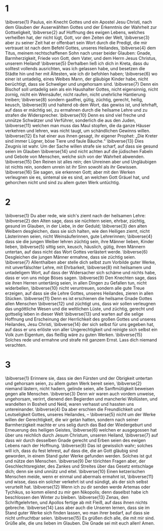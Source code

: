 # 1
\bibverse{1} Paulus, ein Knecht Gottes und ein Apostel Jesu Christi, nach dem Glauben der Auserwählten Gottes und der Erkenntnis der Wahrheit zur Gottseligkeit, \bibverse{2} auf Hoffnung des ewigen Lebens, welches verheißen hat, der nicht lügt, Gott, vor den Zeiten der Welt, \bibverse{3} aber zu seiner Zeit hat er offenbart sein Wort durch die Predigt, die mir vertrauet ist nach dem Befehl Gottes, unseres Heilandes, \bibverse{4} dem Titus, meinem rechtschaffenen Sohn nach unser beider Glauben: Gnade, Barmherzigkeit, Friede von Gott, dem Vater, und dem Herrn Jesus Christus, unserem Heiland! \bibverse{5} Derhalben ließ ich dich in Kreta, dass du solltest vollends ausrichten, was ich gelassen habe, und besetzen die Städte hin und her mit Ältesten, wie ich dir befohlen haben; \bibverse{6} wo einer ist untadelig, eines Weibes Mann, der gläubige Kinder habe, nicht berüchtigt, dass sie Schwelger und ungehorsam sind. \bibverse{7} Denn ein Bischof soll untadelig sein als ein Haushalter Gottes, nicht eigensinnig, nicht zornig, nicht ein Weinsäufer, nicht raufen, nicht unehrliche Hantierung treiben; \bibverse{8} sondern gastfrei, gütig, züchtig, gerecht, heilig, keusch, \bibverse{9} und haltend ob dem Wort, das gewiss ist, und lehrhaft, auf dass er mächtig sei, zu ermahnen durch die heilsame Lehre und zu strafen die Widersprecher. \bibverse{10} Denn es sind viel freche und unnütze Schwätzer und Verführer, sonderlich die aus den Juden, \bibverse{11} welchen man muss das Maul stopfen, die da ganze Häuser verkehren und lehren, was nicht taugt, um schändlichen Gewinns willen. \bibverse{12} Es hat einer aus ihnen gesagt, ihr eigener Prophet: „Die Kreter sind immer Lügner, böse Tiere und faule Bäuche.“ \bibverse{13} Dies Zeugnis ist wahr. Um der Sache willen strafe sie scharf, auf dass sie gesund seien im Glauben \bibverse{14} und nicht achten auf die jüdischen Fabeln und Gebote von Menschen, welche sich von der Wahrheit abwenden. \bibverse{15} Den Reinen ist alles rein; den Unreinen aber und Ungläubigen ist nichts rein, sondern unrein ist ihr Sinn sowohl als ihr Gewissen. \bibverse{16} Sie sagen, sie erkennen Gott; aber mit den Werken verleugnen sie es, sintemal sie es sind, an welchen Gott Gräuel hat, und gehorchen nicht und sind zu allem guten Werk untüchtig.
# 2
\bibverse{1} Du aber rede, wie sich's ziemt nach der heilsamen Lehre: \bibverse{2} den Alten sage, dass sie nüchtern seien, ehrbar, züchtig, gesund im Glauben, in der Liebe, in der Geduld; \bibverse{3} den alten Weibern desgleichen, dass sie sich halten, wie den Heiligen ziemt, nicht Lästerinnen seien, nicht Weinsäuferinnen, gute Lehrerinnen; \bibverse{4} dass sie die jungen Weiber lehren züchtig sein, ihre Männer lieben, Kinder lieben, \bibverse{5} sittig sein, keusch, häuslich, gütig, ihren Männern untertan, auf dass nicht das Wort Gottes verlästert werde. \bibverse{6} Desgleichen die jungen Männer ermahne, dass sie züchtig seien. \bibverse{7} Allenthalben aber stelle dich selbst zum Vorbilde guter Werke, mit unverfälschter Lehre, mit Ehrbarkeit, \bibverse{8} mit heilsamem und untadeligem Wort, auf dass der Widersacher sich schäme und nichts habe, dass er von uns möge Böses sagen. \bibverse{9} Den Knechten sage, dass sie ihren Herren untertänig seien, in allen Dingen zu Gefallen tun, nicht widerbellen, \bibverse{10} nicht veruntreuen, sondern alle gute Treue erzeigen, auf dass sie die Lehre Gottes, unseres Heilandes, zieren in allen Stücken. \bibverse{11} Denn es ist erschienen die heilsame Gnade Gottes allen Menschen \bibverse{12} und züchtigt uns, dass wir sollen verleugnen das ungöttliche Wesen und die weltlichen Lüste, und züchtig, gerecht und gottselig leben in dieser Welt \bibverse{13} und warten auf die selige Hoffnung und Erscheinung der Herrlichkeit des großen Gottes und unseres Heilandes, Jesu Christi, \bibverse{14} der sich selbst für uns gegeben hat, auf dass er uns erlöste von aller Ungerechtigkeit und reinigte sich selbst ein Volk zum Eigentum, das fleißig wäre zu guten Werken. \bibverse{15} Solches rede und ermahne und strafe mit ganzem Ernst. Lass dich niemand verachten.
# 3
\bibverse{1} Erinnere sie, dass sie den Fürsten und der Obrigkeit untertan und gehorsam seien, zu allem guten Werk bereit seien, \bibverse{2} niemand lästern, nicht hadern, gelinde seien, alle Sanftmütigkeit beweisen gegen alle Menschen. \bibverse{3} Denn wir waren auch vordem unweise, ungehorsam, verirrt, dienend den Begierden und mancherlei Wollüsten, und wandelten in Bosheit und Neid, waren verhasst und hassten uns untereinander. \bibverse{4} Da aber erschien die Freundlichkeit und Leutseligkeit Gottes, unseres Heilandes, – \bibverse{5} nicht um der Werke willen der Gerechtigkeit, die wir getan hatten, sondern nach seiner Barmherzigkeit machte er uns selig durch das Bad der Wiedergeburt und Erneuerung des heiligen Geistes, \bibverse{6} welchen er ausgegossen hat über uns reichlich durch Jesum Christum, unseren Heiland, \bibverse{7} auf dass wir durch desselben Gnade gerecht und Erben seien des ewigen Lebens nach der Hoffnung. \bibverse{8} Das ist gewisslich wahr; solches will ich, dass du fest lehrest, auf dass die, die an Gott gläubig sind geworden, in einem Stand guter Werke gefunden werden. Solches ist gut und nütze den Menschen. \bibverse{9} Der törichten Fragen aber, der Geschlechtsregister, des Zankes und Streites über das Gesetz entschlage dich; denn sie sind unnütz und eitel. \bibverse{10} Einen ketzerischen Menschen meide, wenn er einmal und abermals ermahnt ist, \bibverse{11} und wisse, dass ein solcher verkehrt ist und sündigt, als der sich selbst verurteilt hat. \bibverse{12} Wenn ich zu dir senden werde Artemas oder Tychikus, so komm eilend zu mir gen Nikopolis; denn daselbst habe ich beschlossen den Winter zu bleiben. \bibverse{13} Zenas, den Schriftgelehrten, und Apollos fertige ab mit Fleiß, auf dass ihnen nichts gebreche. \bibverse{14} Lass aber auch die Unseren lernen, dass sie im Stand guter Werke sich finden lassen, wo man ihrer bedarf, auf dass sie nicht unfruchtbar seien. \bibverse{15} Es grüßen dich alle, die mit mir sind. Grüße alle, die uns lieben im Glauben. Die Gnade sei mit euch allen! Amen.